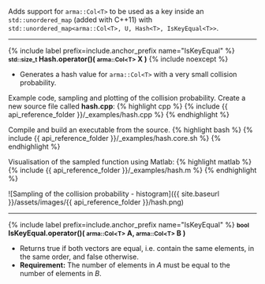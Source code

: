 Adds support for `arma::Col<T>` to be used as a key inside an `std::unordered_map` (added with C++11) with `std::unordered_map<arma::Col<T>, U, Hash<T>, IsKeyEqual<T>>`.

---
{% include label prefix=include.anchor_prefix name="IsKeyEqual" %}
**<small>std::size\_t</small> Hash.operator()( <small>arma::Col&lt;T&gt;</small> X )** {% include noexcept %}

- Generates a hash value for `arma::Col<T>` with a very small collision probability.

Example code, sampling and plotting of the collision probability.
Create a new source file called **hash.cpp**:
{% highlight cpp %}
{% include {{ api_reference_folder }}/_examples/hash.cpp %}
{% endhighlight %}

Compile and build an executable from the source.
{% highlight bash %}
{% include {{ api_reference_folder }}/_examples/hash.core.sh %}
{% endhighlight %}

Visualisation of the sampled function using Matlab:
{% highlight matlab %}
{% include {{ api_reference_folder }}/_examples/hash.m %}
{% endhighlight %}

![Sampling of the collision probability - histogram]({{ site.baseurl }}/assets/images/{{ api_reference_folder }}/hash.png)

---
{% include label prefix=include.anchor_prefix name="IsKeyEqual" %}
**<small>bool</small> IsKeyEqual.operator()( <small>arma::Col&lt;T&gt;</small> A, <small>arma::Col&lt;T&gt;</small> B )**

- Returns true if both vectors are equal, i.e. contain the same elements, in the same order, and false otherwise.
- **Requirement:** The number of elements in *A* must be equal to the number of elements in *B*.